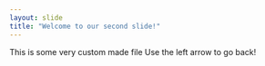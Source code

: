 ```yaml
---
layout: slide
title: "Welcome to our second slide!"
---
```

This is some very custom made file 
Use the left arrow to go back!
